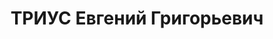 ---
title: ТРИУС Евгений Григорьевич
description: "1908 р. н., Сумська обл., м. Конотоп, українець, освіта середня, Сумська\
  \ обл., м. Конотоп, начальник квартирно-експлуатаційної частини 90 авіаційної бригади\
  \ \n  Арешт 4.10.1937. Військовою колегією Верховного Суду СРСР 22.12.1937 за ст.ст.\
  \ 54-1 «а», 54-8, 54-11 КК УСРР засуджений до ВМП. Розстріляний 23.12.1937 у м.\
  \ Київ. \n  Реабілітований 19.10.1957 військовою колегією Верховного Суду СРСР."
---